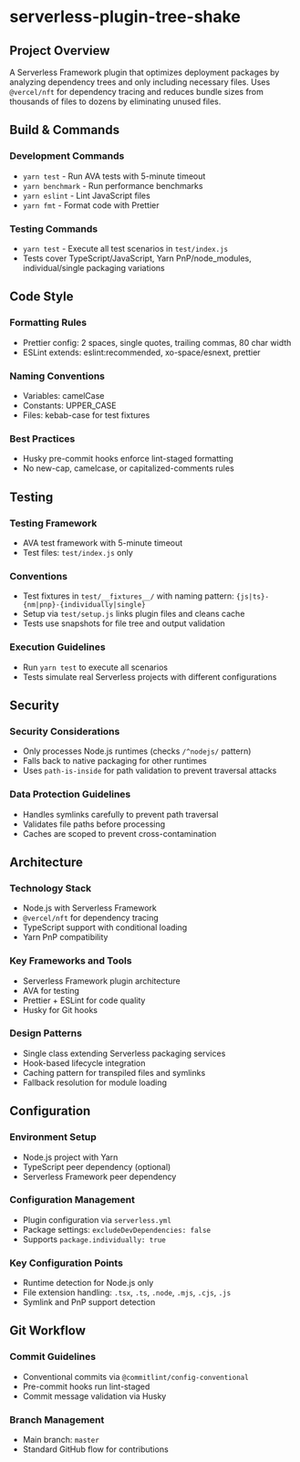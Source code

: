 # serverless-plugin-tree-shake

## Project Overview

A Serverless Framework plugin that optimizes deployment packages by analyzing dependency trees and only including necessary files. Uses `@vercel/nft` for dependency tracing and reduces bundle sizes from thousands of files to dozens by eliminating unused files.

## Build & Commands

### Development Commands
- `yarn test` - Run AVA tests with 5-minute timeout
- `yarn benchmark` - Run performance benchmarks  
- `yarn eslint` - Lint JavaScript files
- `yarn fmt` - Format code with Prettier

### Testing Commands
- `yarn test` - Execute all test scenarios in `test/index.js`
- Tests cover TypeScript/JavaScript, Yarn PnP/node_modules, individual/single packaging variations

## Code Style

### Formatting Rules
- Prettier config: 2 spaces, single quotes, trailing commas, 80 char width
- ESLint extends: eslint:recommended, xo-space/esnext, prettier

### Naming Conventions
- Variables: camelCase
- Constants: UPPER_CASE
- Files: kebab-case for test fixtures

### Best Practices
- Husky pre-commit hooks enforce lint-staged formatting
- No new-cap, camelcase, or capitalized-comments rules

## Testing

### Testing Framework
- AVA test framework with 5-minute timeout
- Test files: `test/index.js` only

### Conventions
- Test fixtures in `test/__fixtures__/` with naming pattern: `{js|ts}-{nm|pnp}-{individually|single}`
- Setup via `test/setup.js` links plugin files and cleans cache
- Tests use snapshots for file tree and output validation

### Execution Guidelines
- Run `yarn test` to execute all scenarios
- Tests simulate real Serverless projects with different configurations

## Security

### Security Considerations
- Only processes Node.js runtimes (checks `/^nodejs/` pattern)
- Falls back to native packaging for other runtimes
- Uses `path-is-inside` for path validation to prevent traversal attacks

### Data Protection Guidelines
- Handles symlinks carefully to prevent path traversal
- Validates file paths before processing
- Caches are scoped to prevent cross-contamination

## Architecture

### Technology Stack
- Node.js with Serverless Framework
- `@vercel/nft` for dependency tracing
- TypeScript support with conditional loading
- Yarn PnP compatibility

### Key Frameworks and Tools
- Serverless Framework plugin architecture
- AVA for testing
- Prettier + ESLint for code quality
- Husky for Git hooks

### Design Patterns
- Single class extending Serverless packaging services
- Hook-based lifecycle integration
- Caching pattern for transpiled files and symlinks
- Fallback resolution for module loading

## Configuration

### Environment Setup
- Node.js project with Yarn
- TypeScript peer dependency (optional)
- Serverless Framework peer dependency

### Configuration Management
- Plugin configuration via `serverless.yml`
- Package settings: `excludeDevDependencies: false`
- Supports `package.individually: true`

### Key Configuration Points
- Runtime detection for Node.js only
- File extension handling: `.tsx`, `.ts`, `.node`, `.mjs`, `.cjs`, `.js`
- Symlink and PnP support detection

## Git Workflow

### Commit Guidelines
- Conventional commits via `@commitlint/config-conventional`
- Pre-commit hooks run lint-staged
- Commit message validation via Husky

### Branch Management
- Main branch: `master`
- Standard GitHub flow for contributions